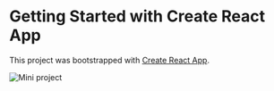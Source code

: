 # Getting Started with Create React App

This project was bootstrapped with [Create React App](https://github.com/facebook/create-react-app).


![Mini project](https://user-images.githubusercontent.com/40871917/230720562-9d74994a-75ae-4113-81e9-178d8084b536.jpg)
